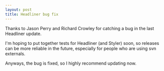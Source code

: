 ```yaml
--- 
layout: post
title: Headliner bug fix
---
```

Thanks to Jason Perry and Richard Crowley for catching a bug in the last Headliner update.

I'm hoping to put together tests for Headliner (and Styler) soon, so releases can be more reliable in the future, especially for people who are using svn externals.

Anyways, the bug is fixed, so I highly recommend updating now.
